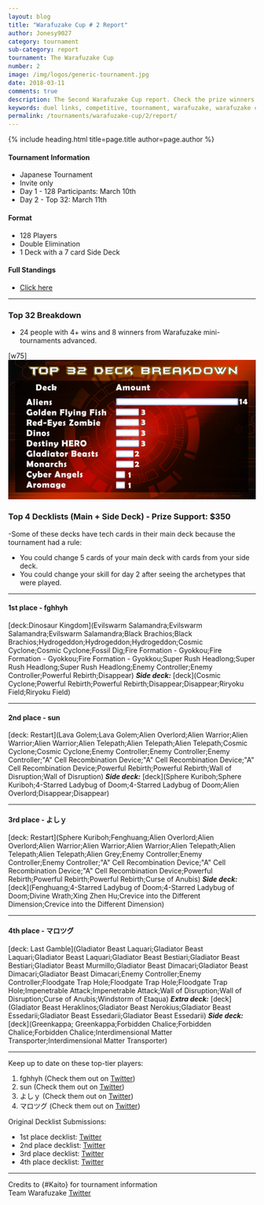 ```yaml
---
layout: blog
title: "Warafuzake Cup # 2 Report"
author: Jonesy9027
category: tournament
sub-category: report
tournament: The Warafuzake Cup
number: 2
image: /img/logos/generic-tournament.jpg
date: 2018-03-11
comments: true
description: The Second Warafuzake Cup report. Check the prize winners and their decks here.
keywords: duel links, competitive, tournament, warafuzake, warafuzake cup
permalink: /tournaments/warafuzake-cup/2/report/
---
```


{% include heading.html title=page.title author=page.author %}

#### Tournament Information
- Japanese Tournament
- Invite only
- Day 1 - 128 Participants: March 10th 
- Day 2 - Top 32: March 11th

#### Format
- 128 Players
- Double Elimination
- 1 Deck with a 7 card Side Deck

#### Full Standings
* [Click here](https://twitter.com/TeamWARUFUZAKE/status/972852172697223170)

---

### Top 32 Breakdown
* 24 people with 4+ wins and 8 winners from Warafuzake mini-tournaments advanced.

[w75]
![Graph](/img/content/tournaments/warafuzake-cup/warafuzake-cup-top32.jpg)


### Top 4 Decklists (Main + Side Deck) - Prize Support: $350
-Some of these decks have tech cards in their main deck because the tournament had a rule:
* You could change 5 cards of your main deck with cards from your side deck. 
* You could change your skill for day 2 after seeing the archetypes that were played.

---

#### 1st place - fghhyh
[deck:Dinosaur Kingdom](Evilswarm Salamandra;Evilswarm Salamandra;Evilswarm Salamandra;Black Brachios;Black Brachios;Hydrogeddon;Hydrogeddon;Hydrogeddon;Cosmic Cyclone;Cosmic Cyclone;Fossil Dig;Fire Formation - Gyokkou;Fire Formation - Gyokkou;Fire Formation - Gyokkou;Super Rush Headlong;Super Rush Headlong;Super Rush Headlong;Enemy Controller;Enemy Controller;Powerful Rebirth;Disappear)
***Side deck:***
[deck](Cosmic Cyclone;Powerful Rebirth;Powerful Rebirth;Disappear;Disappear;Riryoku Field;Riryoku Field)

---

#### 2nd place - sun
[deck: Restart](Lava Golem;Lava Golem;Alien Overlord;Alien Warrior;Alien Warrior;Alien Warrior;Alien Telepath;Alien Telepath;Alien Telepath;Cosmic Cyclone;Cosmic Cyclone;Enemy Controller;Enemy Controller;Enemy Controller;"A" Cell Recombination Device;"A" Cell Recombination Device;"A" Cell Recombination Device;Powerful Rebirth;Powerful Rebirth;Wall of Disruption;Wall of Disruption)
***Side deck:***
[deck](Sphere Kuriboh;Sphere Kuriboh;4-Starred Ladybug of Doom;4-Starred Ladybug of Doom;Alien Overlord;Disappear;Disappear)

--- 

#### 3rd place - よしｙ
[deck: Restart](Sphere Kuriboh;Fenghuang;Alien Overlord;Alien Overlord;Alien Warrior;Alien Warrior;Alien Warrior;Alien Telepath;Alien Telepath;Alien Telepath;Alien Grey;Enemy Controller;Enemy Controller;Enemy Controller;"A" Cell Recombination Device;"A" Cell Recombination Device;"A" Cell Recombination Device;Powerful Rebirth;Powerful Rebirth;Powerful Rebirth;Curse of Anubis)
***Side deck:***
[deck](Fenghuang;4-Starred Ladybug of Doom;4-Starred Ladybug of Doom;Divine Wrath;Xing Zhen Hu;Crevice into the Different Dimension;Crevice into the Different Dimension)

---

#### 4th place - マロツグ
[deck: Last Gamble](Gladiator Beast Laquari;Gladiator Beast Laquari;Gladiator Beast Laquari;Gladiator Beast Bestiari;Gladiator Beast Bestiari;Gladiator Beast Murmillo;Gladiator Beast Dimacari;Gladiator Beast Dimacari;Gladiator Beast Dimacari;Enemy Controller;Enemy Controller;Floodgate Trap Hole;Floodgate Trap Hole;Floodgate Trap Hole;Impenetrable Attack;Impenetrable Attack;Wall of Disruption;Wall of Disruption;Curse of Anubis;Windstorm of Etaqua)
***Extra deck:***
[deck](Gladiator Beast Heraklinos;Gladiator Beast Nerokius;Gladiator Beast Essedarii;Gladiator Beast Essedarii;Gladiator Beast Essedarii)
***Side deck:***
[deck](Greenkappa; Greenkappa;Forbidden Chalice;Forbidden Chalice;Forbidden Chalice;Interdimensional Matter Transporter;Interdimensional Matter Transporter)

---

Keep up to date on these top-tier players:
1. fghhyh (Check them out on [Twitter](https://twitter.com/fghhyh22))
2. sun (Check them out on [Twitter](https://twitter.com/sunchan6969))
3. よしｙ (Check them out on [Twitter](https://twitter.com/Yuma81564530))
4. マロツグ (Check them out on [Twitter](https://twitter.com/marotsugu))

Original Decklist Submissions:  
* 1st place decklist: [Twitter](https://twitter.com/TeamWARUFUZAKE/status/972850532543901696)  
* 2nd place decklist: [Twitter](https://twitter.com/TeamWARUFUZAKE/status/972850629898002433)  
* 3rd place decklist: [Twitter](https://twitter.com/TeamWARUFUZAKE/status/972850751193071616)  
* 4th place decklist: [Twitter](https://twitter.com/TeamWARUFUZAKE/status/972851011919364096)  

---

Credits to {#Kaito} for tournament information  
Team Warafuzake [Twitter](https://twitter.com/TeamWARUFUZAKE)  
